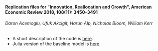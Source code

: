 #### Replication files for "[Innovation, Reallocation and Growth](https://www.aeaweb.org/articles?id=10.1257/aer.20130470)", American Economic Review 2018, 108(11): 3450–3491
###### Daron Acemoglu, Ufuk Akcigit, Harun Alp, Nicholas Bloom, William Kerr
* A short description of the code is [here](https://github.com/aharoun/AAABK2018/blob/master/README.pdf).
* Julia version of the baseline model is [here](https://github.com/aharoun/AAABK2018.jl).
